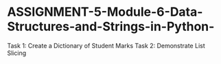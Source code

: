 # ASSIGNMENT-5-Module-6-Data-Structures-and-Strings-in-Python-
Task 1: Create a Dictionary of Student Marks
Task 2: Demonstrate List Slicing 
